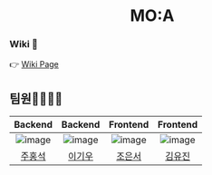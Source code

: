 <div align="center"><h1>MO:A</h1></div>

### Wiki 📑
👉 [Wiki Page](https://github.com/Juhongseok/Moa/wiki)

## 팀원👨‍💻👩‍💻

|Backend|Backend|Frontend|Frontend|
|:-:| :-: | :-: | :-: |
|![image](https://avatars.githubusercontent.com/u/75611167?v=4)|![image](https://avatars.githubusercontent.com/u/99247279?v=4)|![image](https://avatars.githubusercontent.com/u/90231153?v=4)|![image]()|
|[주홍석](https://github.com/Juhongseok)|[이기우](https://github.com/KAispread)|[조은서](https://github.com/Eunseo-jo)|[김유진]()|
